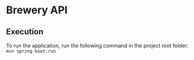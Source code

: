 # Brewery API

## Execution
To run the application, run the following command in the project root folder:  
`mvn spring-boot:run`